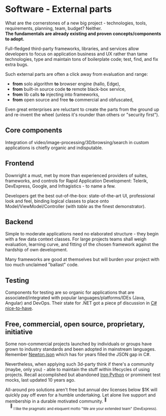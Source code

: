 # Software - External parts

What are the cornerstones of a new big project - technologies, tools, requirements, planning, team, budget? Neither. \
**The fundamentals are already existing and proven concepts/components to adopt.**

Full-fledged third-party frameworks, libraries, and services allow developers to focus on application business and UX rather than tame technologies, type and maintain tons of boilerplate code; test, find, and fix extra bugs.

Such external parts are often a click away from evaluation and range:

* **from** solo algorithm **to** browser engine (hallo, Edge),
* **from** built-in source code **to** remote black-box service,
* **from** lib calls **to** injecting into frameworks,
* **from** open source and free **to** commercial and obfuscated,

Even great enterprises are reluctant to create the parts from the ground up and re-invent the wheel (unless it's rounder than others or "security first").

## Core components

Integration of video/image-processing/3D/browsing/search in custom applications is chiefly organic and indisputable.

## Frontend

Downright a must, met by more than experienced providers of suites, frameworks, and controls for Rapid Application Development: Telerik, DevExpress, Google, and Infragistics - to name a few.

Developers get the best out-of-the-box: state-of-the-art UI, professional look and feel, binding logical classes to place onto Model/ViewModel/Controller (with _table_ as the finest demonstrator).

## Backend

Simple to moderate applications need no elaborated structure - they begin with a few data context classes. For large projects teams shall weigh evaluation, learning curve, and fitting of the chosen framework against the hardship of own development.

Many frameworks are good at themselves but will burden your project with too much unclaimed "ballast" code.

## Testing

Components for testing are so organic for applications that are associated/integrated with popular languages/platforms/IDEs (Java, Angular) and DevOps. Their state for .NET got a piece pf discussion in [C# nice-to-have](../../../..//.net/README+/audit/cs-lacks-parts.md#testing).

## Free, commercial, open source, proprietary, initiative

Some non-commercial projects launched by individuals or groups have grown to industry standards and been adopted in mainstream languages. Remember [Newton.json](https://www.newtonsoft.com/json) which has for years filled the JSON gap in C#.
 
Nevertheless, when applying such 3d-party think if there's a community (maybe, only you) - able to maintain the stuff within lifecycles of using projects. Recall accomplished but abandoned [Iron Python](https://ironpython.net/) or prominent test mocks, last updated 10 years ago.

All-around pro solutions aren't free but annual dev licenses below $1K will quickly pay off even for a humble undertaking. Let alone live support and membership in a durable motivated community.&nbsp;<sup>:raising_hand:</sup>\
&nbsp;&nbsp;&nbsp;&nbsp;<sup>:raising_hand:</sup><sub>&nbsp;I like the pragmatic and eloquent motto "We are your extended team" (DevExpress).</sub>
